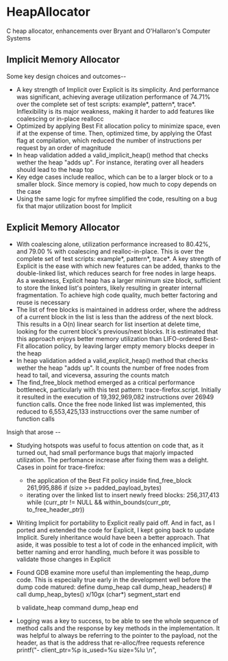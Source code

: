 # HeapAllocator
C heap allocator, enhancements over Bryant and O'Hallaron's Computer Systems


## Implicit Memory Allocator

Some key design choices and outcomes--
- A key strength of Implicit over Explicit is its simplicity. And performance
was significant, achieving average utilization performance of 74.71% over the
complete set of test scripts: example*, pattern*, trace*.  Inflexibility is its
major weakness, making it harder to add features like coalescing or in-place reallocc
- Optimized by applying Best Fit allocation policy to minimize space, even if 
at the expense of time. Then, optimized time, by applying the Ofast flag at 
compilation, which reduced the number of instructions per request by an order 
of magnitude
- In heap validation added a valid_implicit_heap() method that checks wether the 
heap "adds up". For instance, iterating over all headers should lead to 
the heap top
- Key edge cases include realloc, which can be to a larger block or to a 
smaller block.  Since memory is copied, how much to copy depends on the case
- Using the same logic for myfree simplified the code, resulting on a bug fix 
that major utilization boost for Implicit


## Explicit Memory Allocator
- With coalescing alone, utilization performance increased to 80.42%, and
79.00 % with coalescing and realloc-in-place. This is over the complete set of 
test scripts: example*, pattern*, trace*.  A key strength of Explicit is the 
ease with which new features can be added, thanks to the double-linked list, 
which reduces search for free nodes in large heaps. As a weakness, Explicit heap 
has a larger minimum size block, sufficient to store the linked list's pointers, 
likely resulting in greater internal fragmentation. To achieve high code quality, 
much better factoring and reuse is necessary
- The list of free blocks is maintained in address order, where the address of 
a current block in the list is less than the address of the next block. This 
results in a O(n) linear search for list insertion at delete time, looking for
the current block's previous/next blocks. It is estimated that this approach 
enjoys better memory utilization than LIFO-ordered Best-Fit allocation policy,
by leaving larger empty memory blocks deeper in the heap
- In heap validation added a valid_explicit_heap() method that checks wether the heap
"adds up". It counts the number of free nodes from head to tail, and viceversa,
assuring the counts match
- The find_free_block method emerged as a critical performance bottleneck, 
particularly with this test pattern: trace-firefox.script. Initially 
it resulted in the execution of 19,392,969,082 instructions over 26949 function 
calls.  Once the free node linked list was implemented, this reduced to 
6,553,425,133 instrucctions over the same number of function calls 


Insigh that arose --
- Studying hotspots was useful to focus attention on code that, as it turned out,
had small performance bugs that majorly impacted utilization.  The perfomance
increase after fixing them was a delight.  Cases in point for trace-firefox:
    * the application of the Best Fit policy inside find_free_block
        261,995,886      if (size >= padded_payload_bytes)
    * iterating over the linked list to insert newly freed blocks:
        256,317,413      while (curr_ptr != NULL && 
                                within_bounds(curr_ptr, to_free_header_ptr))
- Writing Implicit for portability to Explicit really paid off.  And in fact,
as I ported and extended the code for Explicit, I kept going back to update 
Implicit.  Surely inheritance would have been a better approach.  That aside,
it was possible to test a lot of code in the enhanced implicit, with better
naming and error handling, much before it was possible to validate those changes
in Explicit
- Found GDB examine more useful than implementing the heap_dump code.  This is 
especially true early in the development well before the dump code matured:
    define dump_heap
        call dump_heap_headers()
        # call dump_heap_bytes()
        x/10gx (char*) segment_start
    end
    
    b validate_heap
    command
    dump_heap
    end
- Logging was a key to success, to be able to see the whole sequence of method
calls and the response by key methods in the implementation.  It was helpful 
to always be referring to the pointer to the payload, not the header, 
as that is the address that re-alloc/free requests reference
    printf("- client_ptr=%p is_used=%u size=%lu \n", 

